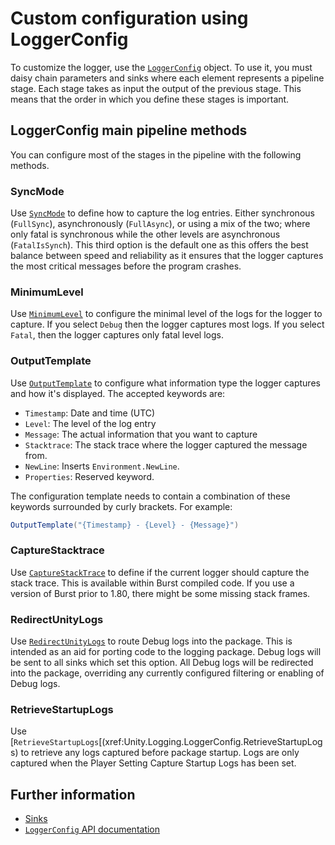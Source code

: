 # Custom configuration using LoggerConfig

To customize the logger, use the [`LoggerConfig`](xref:Unity.Logging.LoggerConfig) object. To use it, you must daisy chain parameters and sinks where each element represents a pipeline stage. Each stage takes as input the output of the previous stage. This means that the order in which you define these stages is important.

## LoggerConfig main pipeline methods

You can configure most of the stages in the pipeline with the following methods.

### SyncMode
Use [`SyncMode`](xref:Unity.Logging.LoggerConfig.SyncMode) to define how to capture the log entries. Either synchronous (`FullSync`), asynchronously (`FullAsync`), or using a mix of the two; where only fatal is synchronous while the other levels are asynchronous (`FatalIsSynch`). This third option is the default one as this offers the best balance between speed and reliability as it ensures that the logger captures the most critical messages before the program crashes.

### MinimumLevel
Use [`MinimumLevel`](xref:Unity.Logging.LoggerConfig.MinimumLevel) to configure the minimal level of the logs for the logger to capture. If you select `Debug` then the logger captures most logs. If you select `Fatal`, then the logger captures only fatal level logs.

### OutputTemplate

Use [`OutputTemplate`](xref:Unity.Logging.LoggerConfig.OutputTemplate*) to configure what information type the logger captures and how it's displayed. The accepted keywords are:

* `Timestamp`: Date and time (UTC)
* `Level`: The level of the log entry
* `Message`: The actual information that you want to capture
* `Stacktrace`: The stack trace where the logger captured the message from.
* `NewLine`: Inserts `Environment.NewLine`.
* `Properties`: Reserved keyword.

The configuration template needs to contain a combination of these keywords surrounded by curly brackets. For example: 

```c#
OutputTemplate("{Timestamp} - {Level} - {Message}")
```

### CaptureStacktrace

Use [`CaptureStackTrace`](xref:Unity.Logging.LoggerConfig.CaptureStacktrace(System.Boolean)) to define if the current logger should capture the stack trace. This is available within Burst compiled code. If you use a version of Burst prior to 1.80, there might be some missing stack frames.

### RedirectUnityLogs

Use [`RedirectUnityLogs`](xref:Unity.Logging.LoggerConfig.RedirectUnityLogs) to route Debug logs into the package.  This is intended as an aid for porting code to the logging package.  Debug logs will be sent to all sinks which set this option.  All Debug logs will be redirected into the package, overriding any currently configured filtering or enabling of Debug logs.


### RetrieveStartupLogs

Use [`RetrieveStartupLogs`[(xref:Unity.Logging.LoggerConfig.RetrieveStartupLogs) to retrieve any logs captured before package startup.  Logs are only captured when the Player Setting Capture Startup Logs has been set.

## Further information

* [Sinks](sinks.md)
* [`LoggerConfig` API documentation](xref:Unity.Logging.LoggerConfig)
